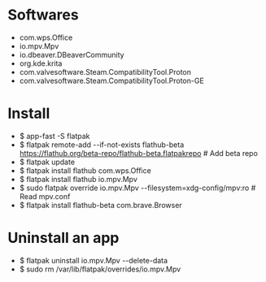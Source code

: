 Softwares
=====
* com.wps.Office
* io.mpv.Mpv
* io.dbeaver.DBeaverCommunity
* org.kde.krita
* com.valvesoftware.Steam.CompatibilityTool.Proton
* com.valvesoftware.Steam.CompatibilityTool.Proton-GE

Install
=====
* $ app-fast -S flatpak
* $ flatpak remote-add --if-not-exists flathub-beta https://flathub.org/beta-repo/flathub-beta.flatpakrepo # Add beta repo
* $ flatpak update
* $ flatpak install flathub com.wps.Office
* $ flatpak install flathub io.mpv.Mpv
* $ sudo flatpak override io.mpv.Mpv --filesystem=xdg-config/mpv:ro # Read mpv.conf
* $ flatpak install flathub-beta com.brave.Browser

Uninstall an app
======
* $ flatpak uninstall io.mpv.Mpv --delete-data
* $ sudo rm /var/lib/flatpak/overrides/io.mpv.Mpv
